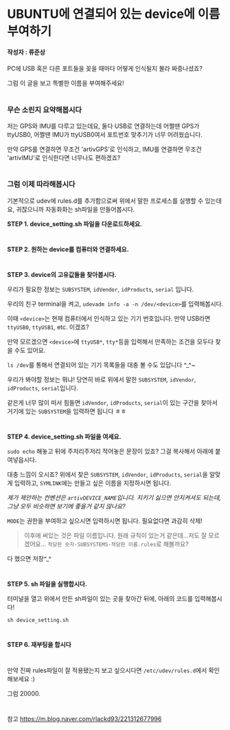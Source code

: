 UBUNTU에 연결되어 있는 device에 이름 부여하기
==========================================

#### 작성자 : 류준상


PC에 USB 혹은 다른 포트들을 꽂을 때마다 어떻게 인식될지 몰라 짜증나셨죠?

그럼 이 글을 보고 특별한 이름을 부여해주세요!
#
### 무슨 소린지 요약해봅시다

저는 GPS와 IMU를 다루고 있는데요, 둘다 USB로 연결하는데 어쩔땐 GPS가 ttyUSB0, 어쩔땐 IMU가 ttyUSB0여서 포트번호 맞추기가 너무 어려웠습니다.

만약 GPS를 연결하면 무조건 'artivGPS'로 인식하고, IMU를 연결하면 무조건 'artivIMU'로 인식한다면 너무나도 편하겠죠?
#
### 그럼 이제 따라해봅시다

기본적으로 udev에 rules.d를 추가함으로써 위에서 말한 프로세스를 실행할 수 있는데요, 귀찮으니까 자동화화는 sh파일을 만들어봅시다.

**STEP 1. device_setting.sh 파일을 다운로드하세요.**
#
**STEP 2. 원하는 device를 컴퓨터와 연결하세요.**
#
**STEP 3. device의 고유값들을 찾아봅시다.**

우리가 필요한 정보는 ```SUBSYSTEM```, ```idVendor```, ```idProducts```, ```serial``` 입니다.

우리의 친구 terminal을 켜고, ```udevadm info -a -n /dev/<device>```를 입력해봅시다.

이때 ```<device>```는 현재 컴퓨터에서 인식하고 있는 기기 번호입니다. 만약 USB라면 ```ttyUSB0```, ```ttyUSB1```, etc. 이겠죠?

만약 모르겠으면 ```<device>```에 ```ttyUSB*```, ```tty*```등을 입력해서 만족하는 조건을 모두다 찾을 수도 있어요.

```ls /dev```를 통해서 연결되어 있는 기기 목록들을 대충 볼 수도 있답니다 ^_^~

우리가 봐야할 정보는 뭐냐! 당연히 바로 위에서 말한 ```SUBSYSTEM```, ```idVendor```, ```idProducts```, ```serial```입니다.

같은게 너무 많이 떠서 힘들면 ```idVendor```, ```idProducts```, ```serial```이 있는 구간을 찾아서 거기에 있는 ```SUBSYSTEM```을 입력하면 됩니다 ㅎㅎ
#
**STEP 4. device_setting.sh 파일을 여세요.**

```sudo echo``` 해놓고 뒤에 주저리주저리 적어놓은 문장이 있죠? 그걸 복사해서 아래에 붙여넣읍시다.

대충 느낌이 오시죠? 위에서 찾은 ```SUBSYSTEM```, ```idVendor```, ```idProducts```, ```serial```을 알맞게 입력하고, ```SYMLINK```에는 만들고 싶은 이름을 지정하시면 됩니다.

*제가 제안하는 컨벤션은 ```artivDEVICE_NAME```입니다. 지키기 싫으면 안지켜셔도 되는데, 그냥 모두 비슷하면 보기에 좋을거 같지 않나요?*

```MODE```는 권한을 부여하고 싶으시면 입력하시면 됩니다. 필요없다면 과감히 삭제!

> 이후에 써있는 것은 파일 이름입니다. 원래 규칙이 있는거 같은데...저도 잘 모르겠어요... ```적당한 숫자-SUBSYSTEMS-적당한 이름.rules```로 해볼까요?

다 했으면 저장^_^
#
**STEP 5. sh 파일을 실행합시다.**

터미널을 열고 위에서 만든 sh파일이 있는 곳을 찾아간 뒤에, 아래의 코드를 입력해봅시다!

```sh device_setting.sh```
#
**STEP 6. 재부팅을 합시다**
#
만약 진짜 rules파일이 잘 적용됐는지 보고 싶으시다면 ```/etc/udev/rules.d```에서 확인해보세요 :)

그럼 20000.
#
참고
<https://m.blog.naver.com/rlackd93/221312677996>
